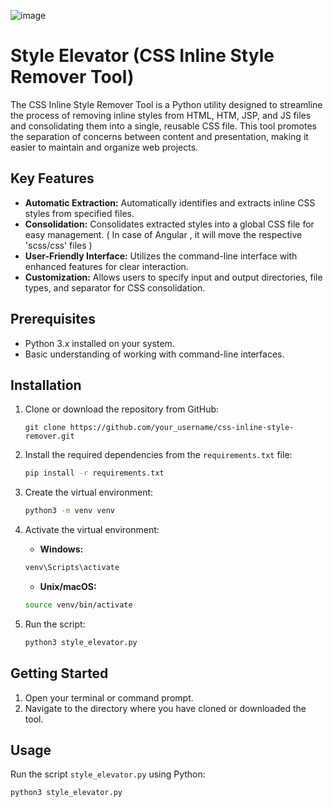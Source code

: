 ![image](https://github.com/vishek-patel/Style-elevator/assets/85006315/600146c3-4b34-46f7-baab-433ca4f1a511)

# Style Elevator (CSS Inline Style Remover Tool)

The CSS Inline Style Remover Tool is a Python utility designed to streamline the process of removing inline styles from HTML, HTM, JSP, and JS files and consolidating them into a single, reusable CSS file. This tool promotes the separation of concerns between content and presentation, making it easier to maintain and organize web projects.

## Key Features

- **Automatic Extraction:** Automatically identifies and extracts inline CSS styles from specified files.
- **Consolidation:** Consolidates extracted styles into a global CSS file for easy management. ( In case of Angular , it will move the respective 'scss/css' files )
- **User-Friendly Interface:** Utilizes the command-line interface with enhanced features for clear interaction.
- **Customization:** Allows users to specify input and output directories, file types, and separator for CSS consolidation.

## Prerequisites

- Python 3.x installed on your system.
- Basic understanding of working with command-line interfaces.

## Installation

1. Clone or download the repository from GitHub:

    ```
    git clone https://github.com/your_username/css-inline-style-remover.git
    ```

2. Install the required dependencies from the `requirements.txt` file:

    ```bash
    pip install -r requirements.txt
    ```
3. Create the virtual environment:

    ```bash
    python3 -m venv venv
    ```
4. Activate the virtual environment:

    - **Windows:**

    ```bash
    venv\Scripts\activate
    ```

    - **Unix/macOS:**

    ```bash
    source venv/bin/activate
    ```
5. Run the script:

    ```bash
    python3 style_elevator.py
    ```



## Getting Started

1. Open your terminal or command prompt.
2. Navigate to the directory where you have cloned or downloaded the tool.

## Usage

Run the script `style_elevator.py` using Python:
 ```
 python3 style_elevator.py
 ```


